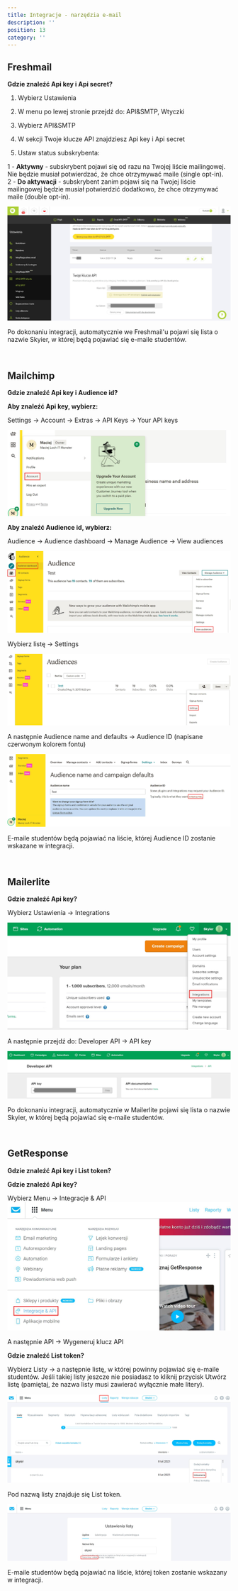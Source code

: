 ```yaml
---
title: Integracje - narzędzia e-mail
description: ''
position: 13
category: ''
---
```


## Freshmail

**Gdzie znaleźć Api key i Api secret?**

1. Wybierz Ustawienia

2. W menu po lewej stronie przejdź do: API&SMTP, Wtyczki

3. Wybierz API&SMTP

4. W sekcji Twoje klucze API znajdziesz Api key i Api secret

5. Ustaw status subskrybenta:

1 - **Aktywny** - subskrybent pojawi się od razu na Twojej liście mailingowej. Nie będzie musiał potwierdzać, że chce otrzymywać maile (single opt-in).<br>
2 - **Do aktywacji** - subskrybent zanim pojawi się na Twojej liście mailingowej będzie musiał potwierdzić dodatkowo, że chce otrzymywać maile (double opt-in).

<img src="/img/screen-freshmail-api.jpg" alt=""/>

Po dokonaniu integracji, automatycznie we Freshmail'u pojawi się lista o nazwie Skyier, w której będą pojawiać się e-maile studentów.

<br>

## Mailchimp

**Gdzie znaleźć Api key i Audience id?**

**Aby znaleźć Api key, wybierz:**

Settings -> Account -> Extras -> API Keys -> Your API keys

<img src="/img/screen-mailchimp-8.jpg" alt=""/>

**Aby znaleźć Audience id, wybierz:**

Audience -> Audience dashboard -> Manage Audience -> View audiences

<img src="/img/screen-mailchimp-5.jpg" alt=""/>

Wybierz listę -> Settings

<img src="/img/screen-mailchimp-6.jpg" alt=""/>

A następnie Audience name and defaults -> Audience ID (napisane czerwonym kolorem fontu)

<img src="/img/screen-mailchimp-7.jpg" alt=""/>

E-maile studentów będą pojawiać na liście, której Audience ID zostanie wskazane w integracji.

<br>

## Mailerlite

**Gdzie znaleźć Api key?**

Wybierz Ustawienia -> Integrations

<img src="/img/screen-mailerlite-1.jpg" alt=""/>

A następnie przejdź do: Developer API -> API key

<img src="/img/screen-mailerlite-2.jpg" alt=""/>

Po dokonaniu integracji, automatycznie w Mailerlite pojawi się lista o nazwie Skyier, w której będą pojawiać się e-maile studentów.

<br>

## GetResponse

**Gdzie znaleźć Api key i List token?**

**Gdzie znaleźć Api key?**

Wybierz Menu -> Integracje & API
<img src="/img/screen-getresponse-1.jpg" alt=""/>

A następnie API -> Wygeneruj klucz API

**Gdzie znaleźć List token?**

Wybierz Listy -> a następnie listę, w której powinny pojawiać się e-maile studentów. Jeśli takiej listy jeszcze nie posiadasz to kliknij przycisk Utwórz listę (pamiętaj, że nazwa listy musi zawierać wyłącznie małe litery).

<img src="/img/screen-getresponse-2.jpg" alt=""/>

Pod nazwą listy znajduje się List token.

<img src="/img/screen-getresponse-3.jpg" alt=""/>

E-maile studentów będą pojawiać na liście, której token zostanie wskazany w integracji.